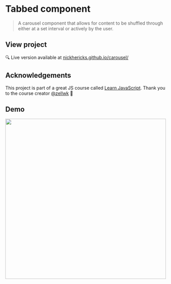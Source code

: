 # Tabbed component
> A carousel component that allows for content to be shuffled through either at a set interval or actively by the user.

## View project
 :mag: Live version available at [nickhericks.github.io/carousel/](https://nickhericks.github.io/carousel/)

## Acknowledgements
This project is part of a great JS course called [Learn JavaScript](https://learnjavascript.today/). Thank you to the course creator [@zellwk](https://github.com/zellwk) :raised_hands:

## Demo
<img src="https://github.com/zellwk/jsf/raw/master/images/components/tabbed-component/basic/completed.gif" width="500">
